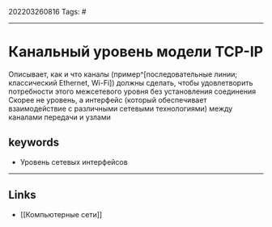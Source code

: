 202203260816
Tags: #

---

# Канальный уровень модели TCP-IP
Описывает, как и что каналы (пример^[последовательные линии;  классический Ethernet, Wi-Fi]) должны сделать, чтобы удовлетворить потребности этого межсетевого уровня без установления соединения
Скорее не уровень, а интерфейс (который обеспечивает взаимодействие с различными сетевыми технологиями) между каналами передачи и узлами

## keywords
- Уровень сетевых интерфейсов

---
## Links
- [[Компьютерные сети]]
